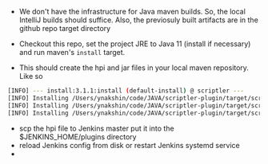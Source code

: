 - We don't have the infrastructure for Java maven builds. 
So, the local IntelliJ builds should suffice. Also, the previosuly built artifacts are in
the github repo target directory

- Checkout this repo, set the project JRE to Java 11 (install if necessary) and
run maven's `install` target.

- This should create the hpi and jar files in your local maven repository. Like so
```bash
[INFO] --- install:3.1.1:install (default-install) @ scriptler ---
[INFO] Installing /Users/ynakshin/code/JAVA/scriptler-plugin/target/scriptler-fix-editing-permissions.pom to /Users/ynakshin/.m2/repository/org/jenkins-ci/plugins/scriptler/fix-editing-permissions/scriptler-fix-editing-permissions.pom
[INFO] Installing /Users/ynakshin/code/JAVA/scriptler-plugin/target/scriptler.hpi to /Users/ynakshin/.m2/repository/org/jenkins-ci/plugins/scriptler/fix-editing-permissions/scriptler-fix-editing-permissions.hpi
[INFO] Installing /Users/ynakshin/code/JAVA/scriptler-plugin/target/scriptler.jar to /Users/ynakshin/.m2/repository/org/jenkins-ci/plugins/scriptler/fix-editing-permissions/scriptler-fix-editing-permissions.jar
```

- scp the hpi file to Jenkins master put it into the $JENKINS_HOME/plugins directory
- reload Jenkins config from disk or restart Jenkins systemd service
- 